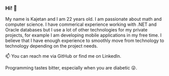 ### Hi! 👋

My name is Kajetan and I am 22 years old. I am passionate about math and computer science.
I have commerical experience working with .NET and Oracle databases but I use a lot of other technologies for my private projects, for example I am developing mobile applications in my free time. I believe that I have enough experience to smoothly move from technology to technology depending on the project needs.

📫 You can reach me via GitHub or find me on LinkedIn.

Programming tastes bitter, especially when you are diabetic 😜.

